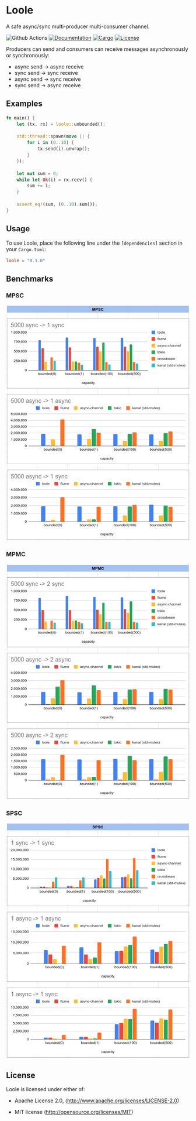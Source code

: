 # Loole

A safe async/sync multi-producer multi-consumer channel.

![Github Actions](https://github.com/mahdi-shojaee/loole/actions/workflows/rust.yml/badge.svg?branch=master)
[![Documentation](https://docs.rs/loole/badge.svg)](https://docs.rs/loole)
[![Cargo](https://img.shields.io/crates/v/loole.svg)](https://crates.io/crates/loole)
[![License](https://img.shields.io/badge/license-MIT%2FApache--2.0-blue.svg)](https://github.com/mahdi-shojaee/loole)

Producers can send and consumers can receive messages asynchronously or synchronously:

- async send -> async receive
- sync send -> sync receive
- async send -> sync receive
- sync send -> async receive

## Examples

```rust
fn main() {
    let (tx, rx) = loole::unbounded();

    std::thread::spawn(move || {
        for i in (0..10) {
            tx.send(i).unwrap();
        }
    });

    let mut sum = 0;
    while let Ok(i) = rx.recv() {
        sum += i;
    }

    assert_eq!(sum, (0..10).sum());
}
```

## Usage

To use Loole, place the following line under the `[dependencies]` section in your `Cargo.toml`:

```toml
loole = "0.1.0"
```

## Benchmarks

### MPSC

![MPSC](misc/loole-mpsc.png)

### MPMC

![MPMC](misc/loole-mpmc.png)

### SPSC

![SPSC](misc/loole-spsc.png)

## License

Loole is licensed under either of:

- Apache License 2.0, (http://www.apache.org/licenses/LICENSE-2.0)

- MIT license (http://opensource.org/licenses/MIT)
